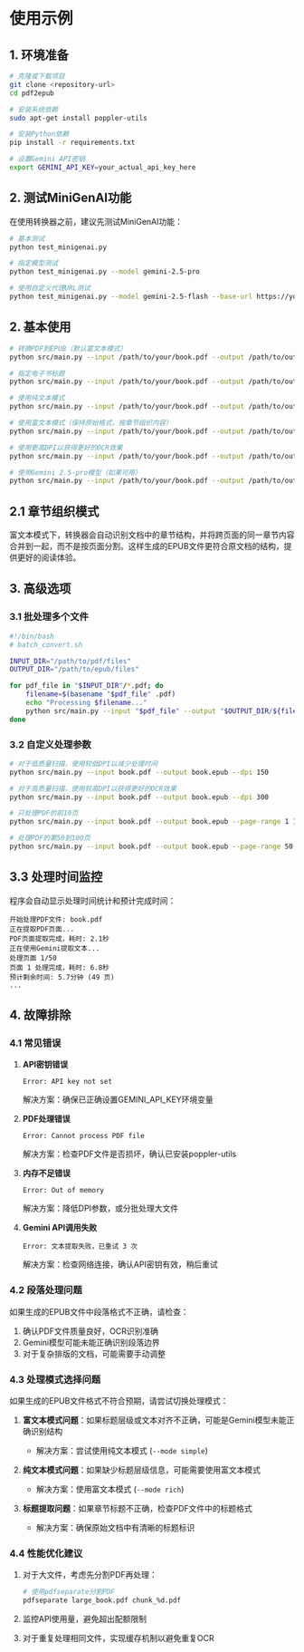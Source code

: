 # 使用示例

## 1. 环境准备

```bash
# 克隆或下载项目
git clone <repository-url>
cd pdf2epub

# 安装系统依赖
sudo apt-get install poppler-utils

# 安装Python依赖
pip install -r requirements.txt

# 设置Gemini API密钥
export GEMINI_API_KEY=your_actual_api_key_here
```

## 2. 测试MiniGenAI功能

在使用转换器之前，建议先测试MiniGenAI功能：

```bash
# 基本测试
python test_minigenai.py

# 指定模型测试
python test_minigenai.py --model gemini-2.5-pro

# 使用自定义代理URL测试
python test_minigenai.py --model gemini-2.5-flash --base-url https://your-gemini-proxy.com
```

## 2. 基本使用

```bash
# 转换PDF到EPUB（默认富文本模式）
python src/main.py --input /path/to/your/book.pdf --output /path/to/output/book.epub

# 指定电子书标题
python src/main.py --input /path/to/your/book.pdf --output /path/to/output/book.epub --title "我的电子书"

# 使用纯文本模式
python src/main.py --input /path/to/your/book.pdf --output /path/to/output/book.epub --mode simple

# 使用富文本模式（保持原始格式，按章节组织内容）
python src/main.py --input /path/to/your/book.pdf --output /path/to/output/book.epub --mode rich

# 使用更高DPI以获得更好的OCR效果
python src/main.py --input /path/to/your/book.pdf --output /path/to/output/book.epub --dpi 300

# 使用Gemini 2.5-pro模型（如果可用）
python src/main.py --input /path/to/your/book.pdf --output /path/to/output/book.epub --model pro
```

## 2.1 章节组织模式

富文本模式下，转换器会自动识别文档中的章节结构，并将跨页面的同一章节内容合并到一起，而不是按页面分割。这样生成的EPUB文件更符合原文档的结构，提供更好的阅读体验。

## 3. 高级选项

### 3.1 批处理多个文件

```bash
#!/bin/bash
# batch_convert.sh

INPUT_DIR="/path/to/pdf/files"
OUTPUT_DIR="/path/to/epub/files"

for pdf_file in "$INPUT_DIR"/*.pdf; do
    filename=$(basename "$pdf_file" .pdf)
    echo "Processing $filename..."
    python src/main.py --input "$pdf_file" --output "$OUTPUT_DIR/${filename}.epub"
done
```

### 3.2 自定义处理参数

```bash
# 对于低质量扫描，使用较低DPI以减少处理时间
python src/main.py --input book.pdf --output book.epub --dpi 150

# 对于高质量扫描，使用较高DPI以获得更好的OCR效果
python src/main.py --input book.pdf --output book.epub --dpi 300

# 只处理PDF的前10页
python src/main.py --input book.pdf --output book.epub --page-range 1 10

# 处理PDF的第50到100页
python src/main.py --input book.pdf --output book.epub --page-range 50 100
```

## 3.3 处理时间监控

程序会自动显示处理时间统计和预计完成时间：

```
开始处理PDF文件: book.pdf
正在提取PDF页面...
PDF页面提取完成，耗时: 2.1秒
正在使用Gemini提取文本...
处理页面 1/50
页面 1 处理完成，耗时: 6.8秒
预计剩余时间: 5.7分钟 (49 页)
...
```

## 4. 故障排除

### 4.1 常见错误

1. **API密钥错误**
   ```
   Error: API key not set
   ```
   解决方案：确保已正确设置GEMINI_API_KEY环境变量

2. **PDF处理错误**
   ```
   Error: Cannot process PDF file
   ```
   解决方案：检查PDF文件是否损坏，确认已安装poppler-utils

3. **内存不足错误**
   ```
   Error: Out of memory
   ```
   解决方案：降低DPI参数，或分批处理大文件

4. **Gemini API调用失败**
   ```
   Error: 文本提取失败，已重试 3 次
   ```
   解决方案：检查网络连接，确认API密钥有效，稍后重试

### 4.2 段落处理问题

如果生成的EPUB文件中段落格式不正确，请检查：

1. 确认PDF文件质量良好，OCR识别准确
2. Gemini模型可能未能正确识别段落边界
3. 对于复杂排版的文档，可能需要手动调整

### 4.3 处理模式选择问题

如果生成的EPUB文件格式不符合预期，请尝试切换处理模式：

1. **富文本模式问题**：如果标题层级或文本对齐不正确，可能是Gemini模型未能正确识别结构
   - 解决方案：尝试使用纯文本模式 (`--mode simple`)

2. **纯文本模式问题**：如果缺少标题层级信息，可能需要使用富文本模式
   - 解决方案：使用富文本模式 (`--mode rich`)

3. **标题提取问题**：如果章节标题不正确，检查PDF文件中的标题格式
   - 解决方案：确保原始文档中有清晰的标题标识

### 4.4 性能优化建议

1. 对于大文件，考虑先分割PDF再处理：
   ```bash
   # 使用pdfseparate分割PDF
   pdfseparate large_book.pdf chunk_%d.pdf
   ```

2. 监控API使用量，避免超出配额限制

3. 对于重复处理相同文件，实现缓存机制以避免重复OCR